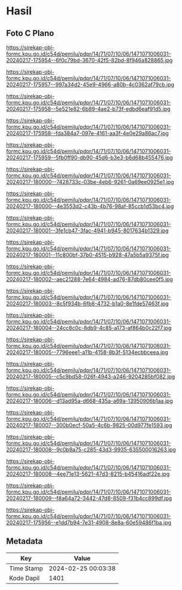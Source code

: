 # Hasil

## Foto C Plano

https://sirekap-obj-formc.kpu.go.id/c54d/pemilu/pdpr/14/71/07/10/06/1471071006031-20240217-175954--6f0c79bd-3670-42f5-82bd-8f946a828865.jpg

https://sirekap-obj-formc.kpu.go.id/c54d/pemilu/pdpr/14/71/07/10/06/1471071006031-20240217-175957--997a34d2-45e9-4966-a80b-4c0362af79cb.jpg

https://sirekap-obj-formc.kpu.go.id/c54d/pemilu/pdpr/14/71/07/10/06/1471071006031-20240217-175958--5e521e82-6b89-4ae2-b73f-edbd6eaf91d5.jpg

https://sirekap-obj-formc.kpu.go.id/c54d/pemilu/pdpr/14/71/07/10/06/1471071006031-20240217-175958--fda384a7-097e-4161-aa3f-4e0e29a86ac7.jpg

https://sirekap-obj-formc.kpu.go.id/c54d/pemilu/pdpr/14/71/07/10/06/1471071006031-20240217-175959--5fb0ff90-db90-45d6-b3e3-b6d68b455476.jpg

https://sirekap-obj-formc.kpu.go.id/c54d/pemilu/pdpr/14/71/07/10/06/1471071006031-20240217-180000--7428733c-03be-4eb6-9261-0a69ee0925e1.jpg

https://sirekap-obj-formc.kpu.go.id/c54d/pemilu/pdpr/14/71/07/10/06/1471071006031-20240217-180000--4e3553d2-c43b-4b76-98af-85ccb1d53bc4.jpg

https://sirekap-obj-formc.kpu.go.id/c54d/pemilu/pdpr/14/71/07/10/06/1471071006031-20240217-180001--3fe1cb47-3fac-4941-b945-8017634b1329.jpg

https://sirekap-obj-formc.kpu.go.id/c54d/pemilu/pdpr/14/71/07/10/06/1471071006031-20240217-180001--11c800bf-37b0-4515-b928-47a5b5a9375f.jpg

https://sirekap-obj-formc.kpu.go.id/c54d/pemilu/pdpr/14/71/07/10/06/1471071006031-20240217-180002--aec21288-7e64-4984-ad76-87db80cee0f5.jpg

https://sirekap-obj-formc.kpu.go.id/c54d/pemilu/pdpr/14/71/07/10/06/1471071006031-20240217-180003--8c5f934b-6fb8-4732-b1a0-8e1fde57463f.jpg

https://sirekap-obj-formc.kpu.go.id/c54d/pemilu/pdpr/14/71/07/10/06/1471071006031-20240217-180004--24cc8c0c-8db9-4c85-a173-af864b0c22f7.jpg

https://sirekap-obj-formc.kpu.go.id/c54d/pemilu/pdpr/14/71/07/10/06/1471071006031-20240217-180005--7796eee1-a11b-4158-8b3f-5134ecbbceea.jpg

https://sirekap-obj-formc.kpu.go.id/c54d/pemilu/pdpr/14/71/07/10/06/1471071006031-20240217-180005--c5c9bd58-026f-4943-a246-9204285bf082.jpg

https://sirekap-obj-formc.kpu.go.id/c54d/pemilu/pdpr/14/71/07/10/06/1471071006031-20240217-180006--d13ad95a-d668-435a-a69a-13950906b1aa.jpg

https://sirekap-obj-formc.kpu.go.id/c54d/pemilu/pdpr/14/71/07/10/06/1471071006031-20240217-180007--300b0ecf-50a5-4c6b-9825-00d977fe1593.jpg

https://sirekap-obj-formc.kpu.go.id/c54d/pemilu/pdpr/14/71/07/10/06/1471071006031-20240217-180008--9c0b8a75-c285-43d3-9935-635500016263.jpg

https://sirekap-obj-formc.kpu.go.id/c54d/pemilu/pdpr/14/71/07/10/06/1471071006031-20240217-180008--4ee71e13-5621-47d3-8215-b45416adf22e.jpg

https://sirekap-obj-formc.kpu.go.id/c54d/pemilu/pdpr/14/71/07/10/06/1471071006031-20240217-180009--f8a64a72-3442-47d8-8509-f31b4cc899df.jpg

https://sirekap-obj-formc.kpu.go.id/c54d/pemilu/pdpr/14/71/07/10/06/1471071006031-20240217-175956--e1dd7b94-7e31-4908-8e8a-60e59486f1ba.jpg


## Metadata

| Key        | Value               |
| ---------- | ------------------- |
| Time Stamp | 2024-02-25 00:03:38 |
| Kode Dapil | 1401                |



